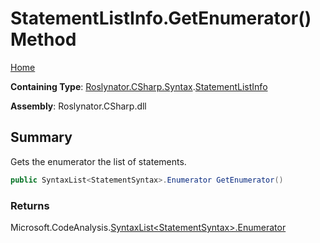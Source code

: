 # StatementListInfo\.GetEnumerator\(\) Method <a name="_Top"></a>

[Home](../../../../../README.md)

**Containing Type**: [Roslynator.CSharp.Syntax](../../README.md#_Top)\.[StatementListInfo](../README.md#_Top)

**Assembly**: Roslynator\.CSharp\.dll

## Summary

Gets the enumerator the list of statements\.

```csharp
public SyntaxList<StatementSyntax>.Enumerator GetEnumerator()
```

### Returns

Microsoft\.CodeAnalysis\.[SyntaxList\<StatementSyntax>.Enumerator](https://docs.microsoft.com/en-us/dotnet/api/microsoft.codeanalysis.syntaxlist-1.enumerator)

